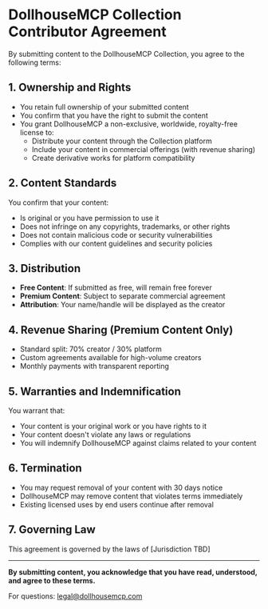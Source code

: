 # DollhouseMCP Collection Contributor Agreement

By submitting content to the DollhouseMCP Collection, you agree to the following terms:

## 1. Ownership and Rights

- You retain full ownership of your submitted content
- You confirm that you have the right to submit the content
- You grant DollhouseMCP a non-exclusive, worldwide, royalty-free license to:
  - Distribute your content through the Collection platform
  - Include your content in commercial offerings (with revenue sharing)
  - Create derivative works for platform compatibility

## 2. Content Standards

You confirm that your content:
- Is original or you have permission to use it
- Does not infringe on any copyrights, trademarks, or other rights
- Does not contain malicious code or security vulnerabilities
- Complies with our content guidelines and security policies

## 3. Distribution

- **Free Content**: If submitted as free, will remain free forever
- **Premium Content**: Subject to separate commercial agreement
- **Attribution**: Your name/handle will be displayed as the creator

## 4. Revenue Sharing (Premium Content Only)

- Standard split: 70% creator / 30% platform
- Custom agreements available for high-volume creators
- Monthly payments with transparent reporting

## 5. Warranties and Indemnification

You warrant that:
- Your content is your original work or you have rights to it
- Your content doesn't violate any laws or regulations
- You will indemnify DollhouseMCP against claims related to your content

## 6. Termination

- You may request removal of your content with 30 days notice
- DollhouseMCP may remove content that violates terms immediately
- Existing licensed uses by end users continue after removal

## 7. Governing Law

This agreement is governed by the laws of [Jurisdiction TBD]

---

**By submitting content, you acknowledge that you have read, understood, and agree to these terms.**

For questions: legal@dollhousemcp.com